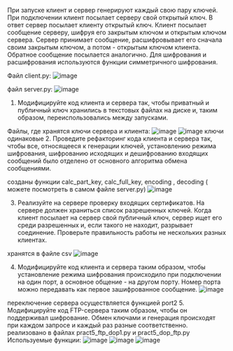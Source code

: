 При запуске клиент и сервер генерируют каждый свою пару ключей. При подключении клиент посылает серверу свой открытый ключ. В ответ сервер посылает клиенту открытый ключ. Клиент посылает сообщение серверу, шифруя его закрытым ключом и открытым ключом сервера. Сервер принимает сообщение, расшифровывает его сначала своим закрытым ключом, а потом - открытым ключом клиента. Обратное сообщение посылается аналогично. Для шифрования и расшифрования используются функции симметричного шифрования.

Файл client.py:
![image](https://user-images.githubusercontent.com/90391164/146342938-70585e8c-7e9c-44c1-bf7e-ac62b8c08877.png)

файл server.py:
![image](https://user-images.githubusercontent.com/90391164/146342979-459c9652-167e-44a8-a801-68a43402cdeb.png)
 1. Модифицируйте код клиента и сервера так, чтобы приватный и публичный ключ хранились в текстовых файлах на диске и, таким образом, переиспользовались между запусками.
 
Файлы, где хранятся ключи сервера и клиента:
![image](https://user-images.githubusercontent.com/90391164/146343136-77dcefce-3ffc-4277-9368-137e39f7bc22.png)
![image](https://user-images.githubusercontent.com/90391164/146343141-a66590d6-9442-4402-8b35-ceaa2dea9f29.png)
ключи одинаковые
2. Проведите рефакторинг кода клиента и сервера так, чтобы все, относящееся к генерации ключей, установлению режима шифрования, шифрованию исходящих и дешифрованию входящих сообщений было отделено от основного алгоритма обмена сообщениями.

созданы функции calc_part_key, calc_full_key, encoding , decoding ( можете посмотреть в самом файле server.py)
![image](https://user-images.githubusercontent.com/90391164/146343414-c51aaab3-cb2d-4a8f-b035-a68c0f0d73d7.png)

3. Реализуйте на сервере проверку входящих сертификатов. На сервере должен храниться список разрешенных ключей. Когда клиент посылает на сервер свой публичный ключ, сервер ищет его среди разрешенных и, если такого не находит, разрывает соединение. Проверьте правильность работы не нескольких разных клиентах.

хранятся в файле csv
![image](https://user-images.githubusercontent.com/90391164/146343688-5e5311d0-015b-4281-ac44-deecb6eac6fb.png)

4. Модифицируйте код клиента и сервера таким образом, чтобы установление режима шифрования происходило при подключении на один порт, а основное общение - на другом порту. Номер порта можно передавать как первое зашифрованное сообщение.
![image](https://user-images.githubusercontent.com/90391164/146343958-1049f3dd-4870-4fa6-834b-bdfe7a644dcc.png)

переключение сервера осуществляется функцией port2
5. Модифицируйте код FTP-сервера таким образом, чтобы он поддерживал шифрование. Обмен ключами и генерация происходят при каждом запросе и каждый раз разные соответственно. 
реализовано в файлах pract5_ftp_dop1.py и pract5_dop_ftp.py
Используемые функции:
![image](https://user-images.githubusercontent.com/90391164/146345695-aab449d2-4db2-4365-83c2-592a076fab54.png)
![image](https://user-images.githubusercontent.com/90391164/146346147-7c19a58d-cc2c-4cf3-82a7-7446dd3dd1e4.png)
![image](https://user-images.githubusercontent.com/90391164/146346181-3fedf05b-100b-4c16-9ee9-702eac90b442.png)


